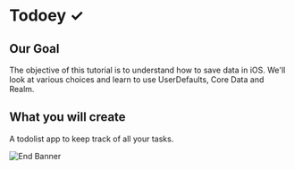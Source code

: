 # Todoey ✓

## Our Goal

The objective of this tutorial is to understand how to save data in iOS. We'll look at various choices and learn to use UserDefaults, Core Data and Realm.


## What you will create

A todolist app to keep track of all your tasks.

![End Banner](https://github.com/londonappbrewery/Images/blob/master/readme-end-banner.png)

